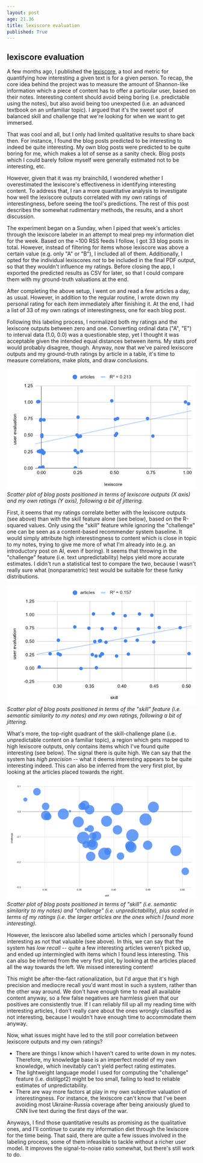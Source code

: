 ```yaml
---
layout: post
age: 21.36
title: lexiscore evaluation
published: True
---
```


## lexiscore evaluation

A few months ago, I published the [lexiscore](/thoughtware/lexiscore), a tool and metric for quantifying how interesting a given text is for a given person. To recap, the core idea behind the project was to measure the amount of Shannon-like information which a piece of content has to offer a particular user, based on their notes. Interesting content should avoid being boring (i.e. predictable using the notes), but also avoid being too unexpected (i.e. an advanced textbook on an unfamiliar topic). I argued that it's the sweet spot of balanced skill and challenge that we're looking for when we want to get immersed.

That was cool and all, but I only had limited qualitative results to share back then. For instance, I found the blog posts predicted to be interesting to indeed be quite interesting. My own blog posts were predicted to be quite boring for me, which makes a lot of sense as a sanity check. Blog posts which I could barely follow myself were generally estimated not to be interesting, etc.

However, given that it was my brainchild, I wondered whether I overestimated the lexiscore's effectiveness in identifying interesting content. To address that, I ran a more quantitative analysis to investigate how well the lexiscore outputs correlated with my own ratings of interestingness, before seeing the tool's predictions. The rest of this post describes the somewhat rudimentary methods, the results, and a short discussion.

The experiment began on a Sunday, when I piped that week's articles through the lexiscore labeler in an attempt to meal prep my information diet for the week. Based on the ~100 RSS feeds I follow, I got 33 blog posts in total. However, instead of filtering for items whose lexiscore was above a certain value (e.g. only "A" or "B"), I included all of them. Additionally, I opted for the individual lexiscores _not_ to be included in the final PDF output, so that they wouldn't influence my ratings. Before closing the app, I exported the predicted results as CSV for later, so that I could compare them with my ground-truth valuations at the end.

After completing the above setup, I went on and read a few articles a day, as usual. However, in addition to the regular routine, I wrote down my personal rating for each item immediately after finishing it. At the end, I had a list of 33 of my own ratings of interestingness, one for each blog post.

Following this labeling process, I normalized both my ratings and the lexiscore outputs between zero and one. Converting ordinal data ("A", "E") to interval data (1.0, 0.0) was a questionable step, yet I thought it was acceptable given the intended equal distances between items. My stats prof would probably disagree, though. Anyway, now that we've paired lexiscore outputs and my ground-truth ratings by article in a table, it's time to measure correlations, make plots, and draw conclusions.

![](/assets/img/lexiscore_evaluation_main_corr.png)
_Scatter plot of blog posts positioned in terms of lexiscore outputs (X axis) and my own ratings (Y axis), following a bit of jittering._

First, it seems that my ratings correlate better with the lexiscore outputs (see above) than with the skill feature alone (see below), based on the R-squared values. Only using the "skill" feature while ignoring the "challenge" one can be seen as a content-based recommender system baseline. It would simply attribute high interestingness to content which is close in topic to my notes, trying to give me more of what I'm already into (e.g. an introductory post on AI, even if boring). It seems that throwing in the "challenge" feature (i.e. text unpredictability) helps yield more accurate estimates. I didn't run a statistical test to compare the two, because I wasn't really sure what (nonparametric) test would be suitable for these funky distributions.

![](/assets/img/lexiscore_evaluation_skill_corr.png)
_Scatter plot of blog posts positioned in terms of the "skill" feature (i.e. semantic similarity to my notes) and my own ratings, following a bit of jittering._

What's more, the top-right quadrant of the skill-challenge plane (i.e. unpredictable content on a familiar topic), a region which gets mapped to high lexiscore outputs, only contains items which I've found quite interesting (see below). The signal there is quite high. We can say that the system has _high precision_ -- what it deems interesting appears to be quite interesting indeed. This can also be inferred from the very first plot, by looking at the articles placed towards the right.

![](/assets/img/lexiscore_evaluation_bubbles.png)
_Scatter plot of blog posts positioned in terms of "skill" (i.e. semantic similarity to my notes) and "challenge" (i.e. unpredictability), plus scaled in terms of my ratings (i.e. the larger articles are the ones which I found more interesting)._

However, the lexiscore also labelled some articles which I personally found interesting as not that valuable (see above). In this, we can say that the system has _low recall_ -- quite a few interesting articles weren't picked up, and ended up intermingled with items which I found less interesting. This can also be inferred from the very first plot, by looking at the articles placed all the way towards the left. We missed interesting content!

This might be after-the-fact rationalization, but I'd argue that it's high precision and mediocre recall you'd want most in such a system, rather than the other way around. We don't have enough time to read all available content anyway, so a few false negatives are harmless given that our positives are consistently true. If I can reliably fill up all my reading time with interesting articles, I don't really care about the ones wrongly classified as not interesting, because I wouldn't have enough time to accommodate them anyway.

Now, what issues might have led to the still poor correlation between lexiscore outputs and my own ratings?

- There are things I know which I haven't cared to write down in my notes. Therefore, my knowledge base is an imperfect model of my own knowledge, which inevitably can't yield perfect rating estimates.
- The lightweight language model I used for computing the "challenge" feature (i.e. distilgpt2) might be too small, failing to lead to reliable estimates of unpredictability.
- There are way more factors at play in my own subjective valuation of interestingness. For instance, the lexiscore can't know that I've been avoiding most Ukraine-Russia coverage after being anxiously glued to CNN live text during the first days of the war.

Anyways, I find those quantitative results as promising as the qualitative ones, and I'll continue to curate my information diet through the lexiscore for the time being. That said, there are quite a few issues involved in the labeling process, some of them infeasible to tackle without a richer user model. It improves the signal-to-noise ratio somewhat, but there's still work to do.
